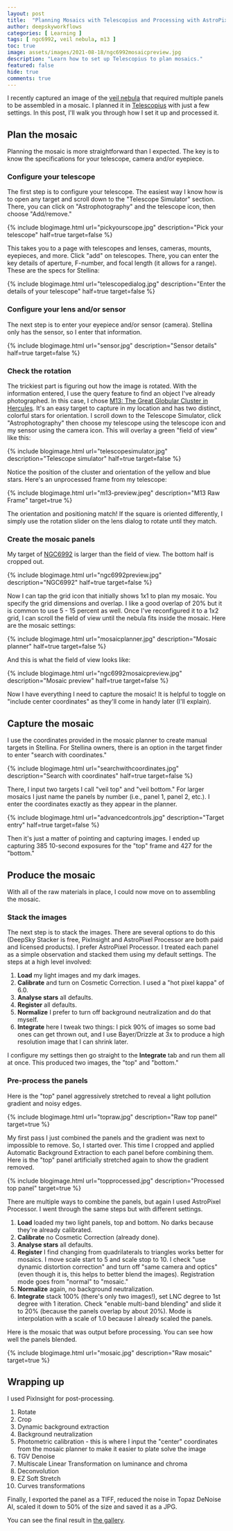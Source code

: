 ```yaml
---
layout: post
title:  "Planning Mosaics with Telescopius and Processing with AstroPixel Processor"
author: deepskyworkflows
categories: [ Learning ]
tags: [ ngc6992, veil nebula, m13 ]
toc: true
image: assets/images/2021-08-18/ngc6992mosaicpreview.jpg
description: "Learn how to set up Telescopius to plan mosaics."
featured: false
hide: true
comments: true
---
```


I recently captured an image of the [veil nebula](/gallery/ngc6992-veil-nebula) that required multiple panels to be assembled in a mosaic. I planned it in [Telescopius](/external?t=https://telescopius.com) with just a few settings. In this post, I'll walk you through how I set it up and processed it.

## Plan the mosaic

Planning the mosaic is more straightforward than I expected. The key is to know the specifications for your telescope, camera and/or eyepiece.

### Configure your telescope

The first step is to configure your telescope. The easiest way I know how is to open any target and scroll down to the "Telescope Simulator" section. There, you can click on "Astrophotography" and the telescope icon, then choose "Add/remove."

{% include blogimage.html url="pickyourscope.jpg" description="Pick your telescope" half=true target=false %}

This takes you to a page with telescopes and lenses, cameras, mounts, eyepieces, and more. Click "add" on telescopes. There, you can enter the key details of aperture, F-number, and focal length (it allows for a range). These are the specs for Stellina:

{% include blogimage.html url="telescopedialog.jpg" description="Enter the details of your telescope" half=true target=false %}

### Configure your lens and/or sensor

The next step is to enter your eyepiece and/or sensor (camera). Stellina only has the sensor, so I enter that information.

{% include blogimage.html url="sensor.jpg" description="Sensor details" half=true target=false %}

### Check the rotation

The trickiest part is figuring out how the image is rotated. With the information entered, I use the query feature to find an object I've already photographed. In this case, I chose [M13: The Great Globular Cluster in Hercules](/gallery/m13-hercules/). It's an easy target to capture in my location and has two distinct, colorful stars for orientation. I scroll down to the Telescope Simulator, click "Astrophotography" then choose my telescope using the telescope icon and my sensor using the camera icon. This will overlay a green "field of view" like this:

{% include blogimage.html url="telescopesimulator.jpg" description="Telescope simulator" half=true target=false %}

Notice the position of the cluster and orientation of the yellow and blue stars. Here's an unprocessed frame from my telescope:

{% include blogimage.html url="m13-preview.jpeg" description="M13 Raw Frame" target=true %}

The orientation and positioning match! If the square is oriented differently, I simply use the rotation slider on the lens dialog to rotate until they match.

### Create the mosaic panels

My target of [NGC6992](/gallery/ngc6992-veil-nebula/) is larger than the field of view. The bottom half is cropped out.

{% include blogimage.html url="ngc6992preview.jpg" description="NGC6992" half=true target=false %} 

Now I can tap the grid icon that initially shows 1x1 to plan my mosaic. You specify the grid dimensions and overlap. I like a good overlap of 20% but it is common to use 5 - 15 percent as well. Once I've reconfigured it to a 1x2 grid, I can scroll the field of view until the nebula fits inside the mosaic. Here are the mosaic settings:

{% include blogimage.html url="mosaicplanner.jpg" description="Mosaic planner" half=true target=false %}

And this is what the field of view looks like:

{% include blogimage.html url="ngc6992mosaicpreview.jpg" description="Mosaic preview" half=true target=false %}

Now I have everything I need to capture the mosaic! It is helpful to toggle on "include center coordinates" as they'll come in handy later (I'll explain).

## Capture the mosaic

I use the coordinates provided in the mosaic planner to create manual targets in Stellina. For Stellina owners, there is an option in the target finder to enter "search with coordinates." 

{% include blogimage.html url="searchwithcoordinates.jpg" description="Search with coordinates" half=true target=false %}

There, I input two targets I call "veil top" and "veil bottom." For larger mosaics I just name the panels by number (i.e., panel 1, panel 2, etc.). I enter the coordinates exactly as they appear in the planner.

{% include blogimage.html url="advancedcontrols.jpg" description="Target entry" half=true target=false %}

Then it's just a matter of pointing and capturing images. I ended up capturing 385 10-second exposures for the "top" frame and 427 for the "bottom."

## Produce the mosaic

With all of the raw materials in place, I could now move on to assembling the mosaic.

### Stack the images

The next step is to stack the images. There are several options to do this (DeepSky Stacker is free, PixInsight and AstroPixel Processor are both paid and licensed products). I prefer AstroPixel Processor. I treated each panel as a simple observation and stacked them using my default settings. The steps at a high level involved:

1. **Load** my light images and my dark images.
2. **Calibrate** and turn on Cosmetic Correction. I used a "hot pixel kappa" of 6.0.
3. **Analyse stars** all defaults.
4. **Register** all defaults.
5. **Normalize** I prefer to turn off background neutralization and do that myself.
6. **Integrate** here I tweak two things: I pick 90% of images so some bad ones can get thrown out, and I use Bayer/Drizzle at 3x to produce a high resolution image that I can shrink later.

I configure my settings then go straight to the **Integrate** tab and run them all at once. This produced two images, the "top" and "bottom." 

### Pre-process the panels 

Here is the "top" panel aggressively stretched to reveal a light pollution gradient and noisy edges. 

{% include blogimage.html url="topraw.jpg" description="Raw top panel" target=true %}

My first pass I just combined the panels and the gradient was next to impossible to remove. So, I started over. This time I cropped and applied Automatic Background Extraction to each panel before combining them. Here is the "top" panel artificially stretched again to show the gradient removed.

{% include blogimage.html url="topprocessed.jpg" description="Processed top panel" target=true %}

There are multiple ways to combine the panels, but again I used AstroPixel Processor. I went through the same steps but with different settings.

1. **Load** loaded my two light panels, top and bottom. No darks because they're already calibrated.
2. **Calibrate** no Cosmetic Correction (already done).
3. **Analyse stars** all defaults.
4. **Register** I find changing from quadrilaterals to triangles works better for mosaics. I move scale start to 5 and scale stop to 10. I check "use dynamic distortion correction" and turn off "same camera and optics" (even though it is, this helps to better blend the images). Registration mode goes from "normal" to "mosaic." 
5. **Normalize** again, no background neutralization.
6. **Integrate** stack 100% (there's only two images!), set LNC degree to 1st degree with 1 iteration. Check "enable multi-band blending" and slide it to 20% (because the panels overlap by about 20%). Mode is interpolation with a scale of 1.0 because I already scaled the panels.

Here is the mosaic that was output before processing. You can see how well the panels blended.

{% include blogimage.html url="mosaic.jpg" description="Raw mosaic" target=true %}

## Wrapping up

I used PixInsight for post-processing.

1. Rotate
2. Crop
3. Dynamic background extraction
4. Background neutralization
5. Photometric calibration - this is where I input the "center" coordinates from the mosaic planner to make it easier to plate solve the image
6. TGV Denoise
7. Multiscale Linear Transformation on luminance and chroma
8. Deconvolution
9. EZ Soft Stretch
10. Curves transformations

Finally, I exported the panel as a TIFF, reduced the noise in Topaz DeNoise AI, scaled it down to 50% of the size and saved it as a JPG. 

You can see the final result in [the gallery](/gallery/ngc6992-veilnebula).
